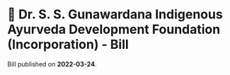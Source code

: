 # 📄  Dr. S. S. Gunawardana Indigenous Ayurveda Development Foundation (Incorporation) - Bill

Bill published on **2022-03-24**.
